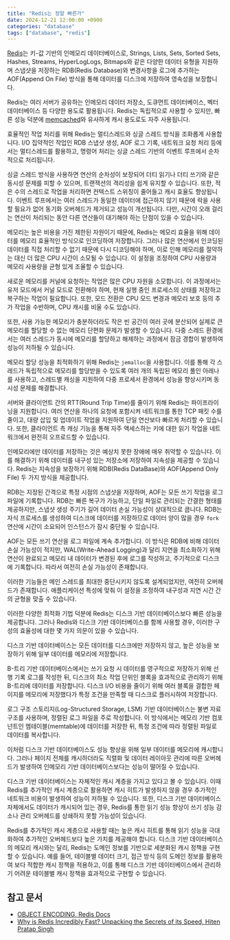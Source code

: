 ```yaml
---
title: "Redis는 정말 빠른가"
date: 2024-12-21 12:00:00 +0900
categories: "database"
tags: ["database", "redis"]
---
```


[Redis](https://redis.io/)는 키-값 기반의 인메모리 데이터베이스로, Strings, Lists, Sets, Sorted Sets, Hashes, Streams, HyperLogLogs, Bitmaps와 같은 다양한 데이터 유형을 지원하며 스냅샷을 저장하는 RDB(Redis Database)와 변경사항을 로그에 추가하는 AOF(Append On File) 방식을 통해 데이터를 디스크에 저장하여 영속성을 보장합니다.

Redis는 여러 서버가 공유하는 인메모리 데이터 저장소, 도큐먼트 데이터베이스, 벡터 데이터베이스 등 다양한 용도로 활용됩니다. Redis는 독립적으로 사용할 수 있지만, 빠른 성능 덕분에 [memcached](https://memcached.org/)와 유사하게 캐시 용도로도 자주 사용됩니다.

효율적인 작업 처리를 위해 Redis는 멀티스레드와 싱글 스레드 방식을 조화롭게 사용합니다. I/O 집약적인 작업인 RDB 스냅샷 생성, AOF 로그 기록, 네트워크 요청 처리 등에서는 멀티스레드를 활용하고, 명령어 처리는 싱글 스레드 기반의 이벤트 루프에서 순차적으로 처리됩니다.

싱글 스레드 방식을 사용하면 연산의 순차성이 보장되어 더티 읽기나 더티 쓰기와 같은 동시성 문제를 피할 수 있으며, 트랜잭션의 격리성을 쉽게 유지할 수 있습니다. 또한, 적은 수의 스레드로 작업을 처리하면 컨텍스트 스위칭이 줄어들고 캐시 효율도 향상됩니다. 이벤트 루프에서는 여러 스레드가 동일한 데이터에 접근하지 않기 때문에 락을 사용할 필요가 없어 동기화 오버헤드가 제거되고 성능이 개선됩니다. 다만, 시간이 오래 걸리는 연산이 처리되는 동안 다른 연산들이 대기해야 하는 단점이 있을 수 있습니다.

메모리는 높은 비용을 가진 제한된 자원이기 때문에, Redis는 메모리 효율을 위해 데이터를 메모리 효율적인 방식으로 인코딩하여 저장합니다. 그러나 많은 연산에서 인코딩된 데이터를 직접 처리할 수 없기 때문에 다시 디코딩해야 하며, 이로 인해 메모리를 절약하는 대신 더 많은 CPU 시간이 소모될 수 있습니다. 이 설정을 조정하여 CPU 사용량과 메모리 사용량을 균형 있게 조율할 수 있습니다.

새로운 메모리를 커널에 요청하는 작업은 많은 CPU 자원을 소모합니다. 이 과정에서는 유저 모드에서 커널 모드로 전환해야 하며, 현재 실행 중인 프로세스의 상태를 저장하고 복구하는 작업이 필요합니다. 또한, 모드 전환은 CPU 모드 변경과 메모리 보호 등의 추가 작업을 수반하며, CPU 캐시를 비울 수도 있습니다.

또한, 사용 가능한 메모리가 충분하더라도 작은 빈 공간이 여러 곳에 분산되어 실제로 큰 메모리를 할당할 수 없는 메모리 단편화 문제가 발생할 수 있습니다. 다중 스레드 환경에서는 여러 스레드가 동시에 메모리를 할당하고 해제하는 과정에서 잠금 경합이 발생하여 성능이 저하될 수 있습니다.

메모리 할당 성능을 최적화하기 위해 Redis는 `jemalloc`을 사용합니다. 이를 통해 각 스레드가 독립적으로 메모리를 할당받을 수 있도록 여러 개의 독립된 메모리 풀인 아레나를 사용하고, 스레드별 캐싱을 지원하여 다중 프로세서 환경에서 성능을 향상시키며 동시성 문제를 해결합니다.

서버와 클라이언트 간의 RTT(Round Trip Time)를 줄이기 위해 Redis는 파이프라이닝을 지원합니다. 여러 연산을 하나의 요청에 포함시켜 네트워크를 통한 TCP 패킷 수를 줄이고, 대량 삽입 및 업데이트 작업을 지원하여 단일 연산보다 빠르게 처리할 수 있습니다. 또한, 클라이언트 측 캐싱 기능을 통해 자주 액세스하는 키에 대한 읽기 작업을 네트워크에서 완전히 오프로드할 수 있습니다.

인메모리에만 데이터를 저장하는 것은 예상치 못한 장애에 매우 취약할 수 있습니다. 이를 해결하기 위해 데이터를 내구성 있는 저장소에 저장하여 지속성을 제공할 수 있습니다. Redis는 지속성을 보장하기 위해 RDB(Redis DataBase)와 AOF(Append Only File) 두 가지 방식을 제공합니다.

RDB는 지정된 간격으로 특정 시점의 스냅샷을 저장하며, AOF는 모든 쓰기 작업을 로그 파일에 기록합니다. RDB는 빠른 복구가 가능하고, 단일 파일로 관리되는 간결한 형태를 제공하지만, 스냅샷 생성 주기가 길어 데이터 손실 가능성이 상대적으로 큽니다. RDB는 자식 프로세스를 생성하여 디스크에 데이터를 저장하므로 데이터 양이 많을 경우 `fork` 연산에 시간이 소요되어 인스턴스가 잠시 중단될 수 있습니다.

AOF는 모든 쓰기 연산을 로그 파일에 계속 추가합니다. 이 방식은 RDB에 비해 데이터 손실 가능성이 적지만, WAL(Write-Ahead Logging)과 달리 지연을 최소화하기 위해 연산이 완료되고 메모리 내 데이터가 변경된 후에 로그를 작성하고, 주기적으로 디스크에 기록합니다. 따라서 여전히 손실 가능성이 존재합니다.

이러한 기능들은 메인 스레드를 최대한 중단시키지 않도록 설계되었지만, 여전히 오버헤드가 존재합니다. 애플리케이션 특성에 맞춰 이 설정을 조정하여 내구성과 지연 시간 간의 균형을 맞출 수 있습니다.

이러한 다양한 최적화 기법 덕분에 Redis는 디스크 기반 데이터베이스보다 빠른 성능을 제공합니다. 그러나 Redis와 디스크 기반 데이터베이스를 함께 사용할 경우, 이러한 구성의 효율성에 대한 몇 가지 의문이 있을 수 있습니다.

디스크 기반 데이터베이스는 모든 데이터를 디스크에만 저장하지 않고, 높은 성능을 보장하기 위해 일부 데이터를 메모리에 저장합니다.

B-트리 기반 데이터베이스에서는 쓰기 요청 시 데이터를 영구적으로 저장하기 위해 선행 기록 로그를 작성한 뒤, 디스크의 최소 작업 단위인 블록을 효과적으로 관리하기 위해 B-트리에 데이터를 저장합니다. 디스크 I/O 비용을 줄이기 위해 여러 블록을 결합한 페이지를 메모리에 저장했다가 특정 조건을 만족할 때 디스크로 플러시하여 저장합니다.

로그 구조 스토리지(Log-Structured Storage, LSM) 기반 데이터베이스는 불변 자료 구조를 사용하며, 정렬된 로그 파일을 주로 작성합니다. 이 방식에서는 메모리 기반 컴포넌트인 멤테이블(memtable)에 데이터를 저장한 뒤, 특정 조건에 따라 정렬된 파일로 데이터를 복사합니다.

이처럼 디스크 기반 데이터베이스도 성능 향상을 위해 일부 데이터를 메모리에 캐시합니다. 그러나 페이지 전체를 캐시하더라도 직렬화 및 데이터 레이아웃 관리에 따른 오버헤드가 발생하여 인메모리 기반 데이터베이스보다는 성능이 떨어질 수 있습니다.

디스크 기반 데이터베이스는 자체적인 캐시 계층을 가지고 있다고 볼 수 있습니다. 이때 Redis를 추가적인 캐시 계층으로 활용하면 캐시 히트가 발생하지 않을 경우 추가적인 네트워크 비용이 발생하여 성능이 저하될 수 있습니다. 또한, 디스크 기반 데이터베이스 자체에서도 데이터가 캐시되어 있는 경우, Redis를 통한 읽기 성능 향상이 쓰기 성능 감소나 관리 오버헤드를 상쇄하지 못할 가능성이 있습니다.

Redis를 추가적인 캐시 계층으로 사용할 때는 높은 캐시 히트를 통해 읽기 성능을 극대화하여 추가적인 오버헤드보다 높은 가치를 제공해야 합니다. 디스크 기반 데이터베이스의 메모리 캐시와는 달리, Redis는 도메인 정보를 기반으로 세분화된 캐시 정책을 구현할 수 있습니다. 예를 들어, 테이블별 데이터 크기, 접근 방식 등의 도메인 정보를 활용하여 보다 적합한 캐시 정책을 적용하고, 이를 통해 디스크 기반 데이터베이스에서 관리하기 어려운 테이블별 캐시 정책을 효과적으로 구현할 수 있습니다.

## 참고 문서

- [OBJECT ENCODING, Redis Docs](https://redis.io/docs/latest/commands/object-encoding/)
- [Why is Redis Incredibly Fast? Unpacking the Secrets of its Speed, Hiten Pratap Singh](https://medium.com/hprog99/why-is-redis-incredibly-fast-unpacking-the-secrets-of-its-speed-f10f051b3f23)
